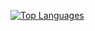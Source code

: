 [![Top Languages](https://github-readme-stats.vercel.app/api/top-langs/?username=przxmus&theme=synthwave)](https://github.com/dewPrzemuS)

